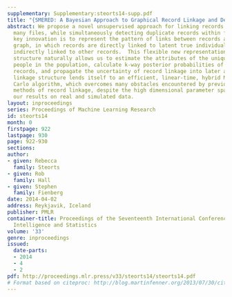 ```yaml
---
supplementary: Supplementary:steorts14-supp.pdf
title: "{SMERED: A Bayesian Approach to Graphical Record Linkage and De-duplication}"
abstract: We propose a novel unsupervised approach for linking records across arbitrarily
  many files, while simultaneously detecting duplicate records within files.  Our
  key innovation is to represent the pattern of links between records as a bipartite
  graph, in which records are directly linked to latent true individuals, and only
  indirectly linked to other records.  This flexible new representation of the linkage
  structure naturally allows us to estimate the attributes of the unique observable
  people in the population, calculate k-way posterior probabilities of matches across
  records, and propagate the uncertainty of record linkage into later analyses. Our
  linkage structure lends itself to an efficient, linear-time, hybrid Markov chain  Monte
  Carlo algorithm, which overcomes many obstacles encountered by previously proposed
  methods of record linkage, despite the high dimensional parameter space. We assess
  our results on real and simulated data.
layout: inproceedings
series: Proceedings of Machine Learning Research
id: steorts14
month: 0
firstpage: 922
lastpage: 930
page: 922-930
sections: 
author:
- given: Rebecca
  family: Steorts
- given: Rob
  family: Hall
- given: Stephen
  family: Fienberg
date: 2014-04-02
address: Reykjavik, Iceland
publisher: PMLR
container-title: Proceedings of the Seventeenth International Conference on Artificial
  Intelligence and Statistics
volume: '33'
genre: inproceedings
issued:
  date-parts:
  - 2014
  - 4
  - 2
pdf: http://proceedings.mlr.press/v33/steorts14/steorts14.pdf
# Format based on citeproc: http://blog.martinfenner.org/2013/07/30/citeproc-yaml-for-bibliographies/
---
```

